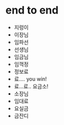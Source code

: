 # end to end

- 지렁이
- 이장님
- 임파선
- 선생님
- 임금님
- 임꺽정
- 정보료
- 료.... you win!
- 료...료.. 요금소!
- 소장님
- 임대료
- 요실금
- 금잔디